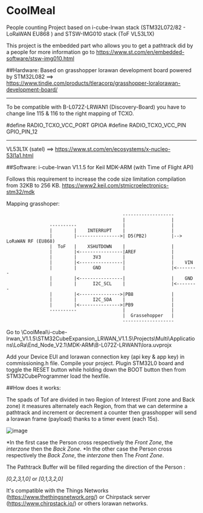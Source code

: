 # CoolMeal
People counting Project based on i-cube-lrwan stack (STM32L072/82 - LoRaWAN EU868 ) and STSW-IMG010 stack (ToF VL53L1X)


This project is the embedded part who allows you to get a pathtrack did by a people for more information go to https://www.st.com/en/embedded-software/stsw-img010.html

##Hardware:
Based on grasshopper lorawan development board powered by STM32L082 ==> https://www.tindie.com/products/tleracorp/grasshopper-loralorawan-development-board/
**********************************************************************************************************************************
To be compatible with B-L072Z-LRWAN1 (Discovery-Board) you have to change line 115 & 116 to the right mapping of TCXO.

#define RADIO_TCXO_VCC_PORT                       GPIOA
#define RADIO_TCXO_VCC_PIN                        GPIO_PIN_12
**********************************************************************************************************************************

VL53L1X (satel) ==> https://www.st.com/en/ecosystems/x-nucleo-53l1a1.html

##Software:
i-cube-lrwan V1.1.5 for Keil MDK-ARM (with Time of Flight API)

Follows this requirement to increase the code size limitation compilation from 32KB to 256 KB.
https://www2.keil.com/stmicroelectronics-stm32/mdk


Mapping grasshoper:

                                               -------------------
                                               |                 |
                    ----------                 |                 |
                    |        |    INTERRUPT    |                 |
                    |        |---------------->| D5(PB2)         |--> LoRaWAN RF (EU868)
                    |  ToF   |    XSHUTDOWN    |                 |
                    |        |<----------------|AREF             |
                    |        |      3V3        |                 |
                    |        |<----------------|                 |    VIN
                    |        |      GND        |                 |<--------
                    |        |<----------------|                 |    GND
                    |        |      I2C_SCL    |                 |<--------
                    |        |<--------------->|PB8              |
                    |        |      I2C_SDA    |                 |         
                    |        |<--------------->|PB9              |
                    ----------                 |                 |
                                               |  Grassehopper   |
                                               -------------------
                                                                
                                               

Go to \CoolMeal\i-cube-lrwan_V1.1.5\STM32CubeExpansion_LRWAN_V1.1.5\Projects\Multi\Applications\LoRa\End_Node_V2.1\MDK-ARM\B-L072Z-LRWAN1\lora.uvprojx

 Add your Device EUI and lorawan connection key (api key & app key) in commissioning.h file.
 Compile your project.
 Plugin STM32L0 board and toggle the RESET button while holding down the BOOT button then from STM32CubeProgrammer load the hexfile.
 
 ##How does it works:
 
 The spads of Tof are divided in two Region of Interest (Front zone and Back zone) it measures alternately each Region, from that we can determine a pathtrack and increment or decrement a counter then grasshopper will send a lorawan frame (payload) thanks to a timer event (each 15s).
 
![image](https://drive.google.com/uc?export=view&id=1S3OefQd81Le0X-aaqf3QF1A209wH5QDk)

*In the first case the Person cross respectively the *Front Zone*, the *interzone* then the *Back Zone*. 
*In the other case the Person cross respectively the *Back Zone*, the *interzone* then The *Front Zone*.

The Pathtrack Buffer will be filled regarding the direction of the Person : 

*[0,2,3,1,0]* or *[0,1,3,2,0]*
 
 It's compatible with the Things Networks (https://www.thethingsnetwork.org/) or Chirpstack server (https://www.chirpstack.io/) or others lorawan networks. 

